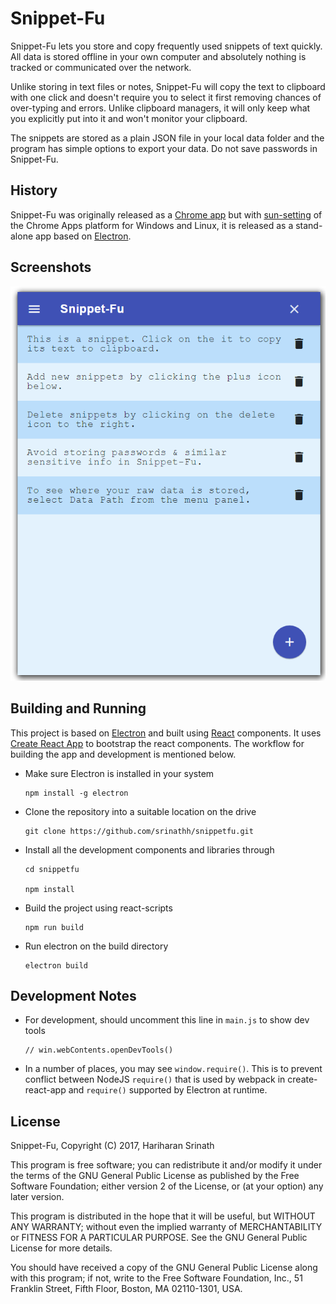 Snippet-Fu
==========
Snippet-Fu lets you store and copy frequently used snippets
of text quickly. All data is stored offline in your own computer
and absolutely nothing is tracked or communicated over the
network. 

Unlike storing in text files or notes, Snippet-Fu will copy
the text to clipboard with one click and doesn't require you
to select it first removing chances of over-typing and errors. 
Unlike clipboard managers, it will only keep what you explicitly
put into it and won't monitor your clipboard.

The snippets are stored as a plain JSON file in your local
data folder and the program has simple options to export your
data. Do not save passwords in Snippet-Fu.

History
-------
Snippet-Fu was originally released as a [Chrome app](https://chrome.google.com/webstore/detail/snippet-fu/goekbdcfildilcmmlodpfemnjlkjajco?hl=en)
but with [sun-setting](https://blog.chromium.org/2016/08/from-chrome-apps-to-web.html)
of the Chrome Apps platform for Windows and Linux, it is released
as a stand-alone app based on [Electron](http://electron.atom.io/).

Screenshots
-----------
![Snippet-Fu screenshot](screenshot.png)


Building and Running
--------------------
This project is based on [Electron](http://electron.atom.io/)
and built using [React](https://facebook.github.io/react/)
components. It uses [Create React App](https://github.com/facebookincubator/create-react-app)
to bootstrap the react components. The workflow for building
the app and development is mentioned below.

- Make sure Electron is installed in your system
  ```
  npm install -g electron
  ```
- Clone the repository into a suitable location on the drive
  ```
  git clone https://github.com/srinathh/snippetfu.git
  ```
- Install all the development components and libraries through
  ```
  cd snippetfu
  
  npm install 
  ```
  
- Build the project using react-scripts
  ```
  npm run build
  ```
- Run electron on the build directory
  ```
  electron build
  ```
Development Notes 
------------------
- For development, should uncomment this line in `main.js` to show dev tools
  ```
  // win.webContents.openDevTools()
  ```
- In a number of places, you may see `window.require()`. This is to prevent 
  conflict between NodeJS `require()` that is used by webpack in create-react-app 
  and `require()` supported by Electron at runtime.

License
-------
Snippet-Fu, Copyright (C) 2017, Hariharan Srinath

This program is free software; you can redistribute it and/or
modify it under the terms of the GNU General Public License
as published by the Free Software Foundation; either version 2
of the License, or (at your option) any later version.

This program is distributed in the hope that it will be useful,
but WITHOUT ANY WARRANTY; without even the implied warranty of
MERCHANTABILITY or FITNESS FOR A PARTICULAR PURPOSE.  See the
GNU General Public License for more details.

You should have received a copy of the GNU General Public License
along with this program; if not, write to the Free Software
Foundation, Inc., 51 Franklin Street, Fifth Floor, Boston, MA  02110-1301, USA.

